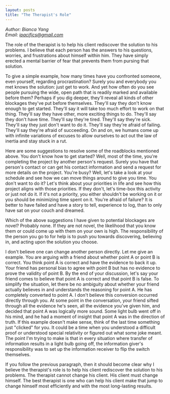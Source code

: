 ```yaml
---
layout: posts
title: "The Therapist's Role"
---
```

*Author: Bianca Yang*<br>
*Email: <a href="mailto:ipacifics@gmail.com?subject=Hello from the XDRT Blog">ipacifics@gmail.com</a>*<br>

The role of the therapist is to help his client rediscover the solution to his
problems. I believe that each person has the answers to his questions,
worries, and frustrations about himself within him. They have simply erected a
mental barrier of fear that prevents them from pursing that solution.

To give a simple example, how many times have you confronted someone, even
yourself, regarding procrastination? Surely you and everybody you met knows the
solution: just get to work. And yet how often do you see people pursuing the
wide, open path that is readily marked and available before them? Perhaps if you
dig deeper, they'll reveal all kinds of other blockages they've put before
themselves. They'll say they don't know enough to get started. They'll say it
will take too much effort to work on that thing. They'll say they have other,
more exciting things to do. They'll say they don't have time. They'll say they're
tired. They'll say they're sick. They'll say they just don't want to do it.
They'll say they're afraid of failing. They'll say they're afraid of succeeding.
On and on, we humans come up with infinite variations of excuses to allow
ourselves to act out the law of inertia and stay stuck in a rut.

Here are some suggestions to resolve some of the roadblocks mentioned above.
You don't know how to get started? Well, most of the time, you're completing
the project by another person's request. Surely you have that person's contact
or can get his contact information and send a request for more details on the
project. You're busy? Well, let's take a look at your schedule and see how we
can move things around to give you time. You don't want to do it? Let's think
about your priorities in life and see how this project aligns with those
priorities. If they don't, let's time-box this activity or just not do it. If
it's not a priority, you either shouldn't be working on it or you should be
minimizing time spent on it. You're afraid of failure? It is better to have
failed and have a story to tell, experience to log, than to only have sat on
your couch and dreamed.

Which of the above suggestions I have given to potential blockages are novel?
Probably none. If they are not novel, the likelihood that you know them or
could come up with them on your own is high. The responsibility of the person
you go to for help is to push you towards discovering, believing in, and acting
upon the solution you choose.

I don't believe one can change another person directly. Let me give an example.
You are arguing with a friend about whether point A or point B is correct. You
think point A is correct and have the evidence to back it up. Your friend has
personal bias to agree with point B but has no evidence to prove the
validity of point B. By the end of your discussion, let's say your friend comes
to believe that point A is correct and that point B is false. To simplify the
situation, let there be no ambiguity about whether your friend actually believes
in and understands the reasoning for point A. He has completely converted to
point A. I don't believe this conversion occurred directly through you. At
some point in the conversation, your friend sifted through all the evidence
he's seen, all the evidence you've given him, and decided that point A was
logically more sound. Some light bulb went off in his mind, and he had a moment
of insight that point A was in the direction of truth. If this example doesn't
make sense, think of the last time something just "clicked" for you. It could
be a time when you understood a difficult proof or understood special relativity
or figured out what some joke meant. The point I'm trying to make is that
in every situation where transfer of information results in a light bulb going
off, the information giver's responsibility was to set up the information
receiver to flip the switch themselves.

If you follow the previous paragraph, then it should become clear why I believe
the therapist's role is to help his client rediscover the solution to his
problems. The therapist cannot change his client. His client must change
himself. The best therapist is one who can help his client make that jump to
change himself most efficiently and with the most long-lasting results.

